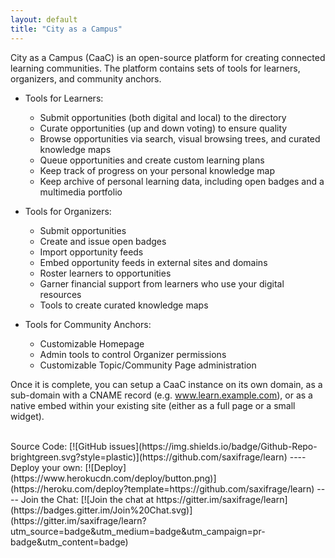 ```yaml
---
layout: default
title: "City as a Campus"
---
```


City as a Campus (CaaC) is an open-source platform for creating connected learning communities. The platform contains sets of tools for learners, organizers, and community anchors.

- Tools for Learners:
	- Submit opportunities (both digital and local) to the directory
	- Curate opportunities (up and down voting) to ensure quality
	- Browse opportunities via search, visual browsing trees, and curated knowledge maps
	- Queue opportunities and create custom learning plans
	- Keep track of progress on your personal knowledge map
	- Keep archive of personal learning data, including open badges and a multimedia portfolio


- Tools for Organizers:
	- Submit opportunities
	- Create and issue open badges
	- Import opportunity feeds
	- Embed opportunity feeds in external sites and domains
	- Roster learners to opportunities
	- Garner financial support from learners who use your digital resources
	- Tools to create curated knowledge maps


- Tools for Community Anchors:
	- Customizable Homepage
	- Admin tools to control Organizer permissions
	- Customizable Topic/Community Page administration


Once it is complete, you can setup a CaaC instance on its own domain, as a sub-domain with a CNAME record (e.g. www.learn.example.com), or as a native embed within your existing site (either as a full page or a small widget).


<br>
<span>Source Code: [![GitHub issues](https://img.shields.io/badge/Github-Repo-brightgreen.svg?style=plastic)](https://github.com/saxifrage/learn) ---- Deploy your own:
[![Deploy](https://www.herokucdn.com/deploy/button.png)](https://heroku.com/deploy?template=https://github.com/saxifrage/learn) ---- Join the Chat: [![Join the chat at https://gitter.im/saxifrage/learn](https://badges.gitter.im/Join%20Chat.svg)](https://gitter.im/saxifrage/learn?utm_source=badge&utm_medium=badge&utm_campaign=pr-badge&utm_content=badge)</span>




